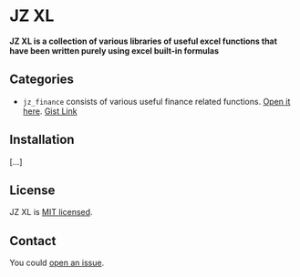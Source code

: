 # JZ XL

**JZ XL is a collection of various libraries of useful excel functions that have been written purely using excel built-in formulas**

## Categories

- `jz_finance` consists of various useful finance related functions. [Open it here](https://github.com/jahanzaibriaz/JZ_XL/tree/main/jz_finance). [Gist Link](https://gist.github.com/jahanzaibriaz/ee2752fc71a5f6eb11aa0cb897486f39)

## Installation

[...]

## License

JZ XL is [MIT licensed](jz_finance/README.md).

## Contact

You could [open an issue](https://github.com/jahanzaibriaz/jz_finance/issues).

